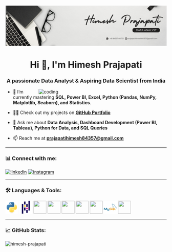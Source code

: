 ![logo](https://github.com/Himesh-Prajapati/Himesh-Prajapati/blob/main/Grey%20and%20Black%20Simple%20Marketing%20LinkedIn%20Banner.png)
<h1 align="center">Hi 👋, I'm Himesh Prajapati</h1>
<h3 align="center">A passionate Data Analyst & Aspiring Data Scientist from India</h3>
<img align="right" alt="coding" width="400" src="https://media.giphy.com/media/qgQUggAC3Pfv687qPC/giphy.gif">

- 🌱 I’m currently mastering **SQL, Power BI, Excel, Python (Pandas, NumPy, Matplotlib, Seaborn), and Statistics**.  

- 👨‍💻 Check out my projects on **[GitHub Portfolio](https://github.com/Himesh-Prajapati/PortFolio.git)**  

- 💬 Ask me about **Data Analysis, Dashboard Development (Power BI, Tableau), Python for Data, and SQL Queries**  

- 📫 Reach me at **prajapatihimesh84357@gmail.com**  

---

<h3 align="left">📊 Connect with me:</h3>
<p align="left">
<a href="https://www.linkedin.com/in/himesh-prajapati-68b06a356" target="blank"><img align="center" src="https://skillicons.dev/icons?i=linkedin" alt="linkedin" height="40" width="40" /></a>
<a href="https://instagram.com/h.i.m.e.s.h_8_4" target="blank"><img align="center" src="https://skillicons.dev/icons?i=instagram" alt="instagram" height="40" width="40" /></a>
</p>

---

<h3 align="left">🛠️ Languages & Tools:</h3>
<p align="left">
<a href="https://www.python.org" target="_blank"><img src="https://raw.githubusercontent.com/devicons/devicon/master/icons/python/python-original.svg" width="40" height="40"/></a>
<a href="https://pandas.pydata.org/" target="_blank"><img src="https://raw.githubusercontent.com/devicons/devicon/2ae2a900d2f041da66e950e4d48052658d850630/icons/pandas/pandas-original.svg" width="40" height="40"/></a>
<a href="https://numpy.org/" target="_blank"><img src="https://upload.wikimedia.org/wikipedia/commons/3/31/NumPy_logo_2020.svg" width="40" height="40"/></a>
<a href="https://matplotlib.org/" target="_blank"><img src="https://upload.wikimedia.org/wikipedia/commons/8/84/Matplotlib_icon.svg" width="40" height="40"/></a>
<a href="https://seaborn.pydata.org/" target="_blank"><img src="https://seaborn.pydata.org/_images/logo-mark-lightbg.svg" width="40" height="40"/></a>
<a href="https://powerbi.microsoft.com/" target="_blank"><img src="https://cdn.worldvectorlogo.com/logos/power-bi.svg" width="40" height="40"/></a>
<a href="https://public.tableau.com/" target="_blank"><img src="https://cdn.worldvectorlogo.com/logos/tableau-software.svg" width="40" height="40"/></a>
<a href="https://www.mysql.com/" target="_blank"><img src="https://raw.githubusercontent.com/devicons/devicon/master/icons/mysql/mysql-original-wordmark.svg" width="40" height="40"/></a>
<a href="https://www.microsoft.com/en-us/microsoft-365/excel" target="_blank"><img src="https://img.icons8.com/color/452/microsoft-excel-2019--v1.png" width="40" height="40"/></a>
</p>

---

<h3 align="left">📈 GitHub Stats:</h3>
<p><img align="center" src="https://github-readme-stats.vercel.app/api/top-langs?username=himesh-prajapati&show_icons=true&locale=en&layout=compact" alt="himesh-prajapati" /></p>
